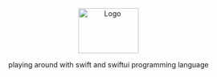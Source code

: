 <div align="center">
    <img src="https://encrypted-tbn0.gstatic.com/images?q=tbn:ANd9GcQPNgoaoV9eT2OOAvqN-3g-es-Ex5piFFfY9A&s" alt="Logo" width="120" height="90">
    <p>playing around with swift and swiftui programming language</p>
</div>
